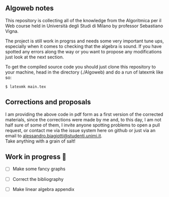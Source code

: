 <h2>Algoweb notes</h2>
This repository is collecting all of the knowledge from the Algoritmica per il Web course held in Università degli Studi di Milano by professor Sebastiano Vigna.

The project is still work in progrss and needs some very important tune ups, especially when it comes to checking that the algebra is sound. If you have spotted any errors along the way or you want to propose any modifications just look at the next section.

To get the compiled source code you should just clone this repository to your machine, head in the directory (./Algoweb) and do a run of latexmk like so:
```
$ latexmk main.tex
```

<h2>Corrections and proposals</h2>
I am providing the above code in pdf form as a first version of the corrected materials, since the corrections were made by me and, to this day, I am not half sure of some of them, I invite anyone spotting problems to open a pull request, or contact me via the issue system here on github or just via an email to <a href="mailto:alessandro.biagiotti@studenti.unimi.it">alessandro.biagiotti@studenti.unimi.it</a>.
<br>
Take anything with a grain of salt!

<h2>Work in progress 👷</h2>

  - [ ] Make some fancy graphs

  - [ ] Correct the bibliography

  - [ ] Make linear algebra appendix
